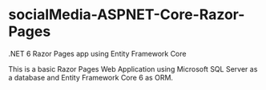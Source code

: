 # socialMedia-ASPNET-Core-Razor-Pages
.NET 6 Razor Pages app using Entity Framework Core

This is a basic Razor Pages Web Application using Microsoft SQL Server as a database and Entity Framework Core 6 as ORM.
